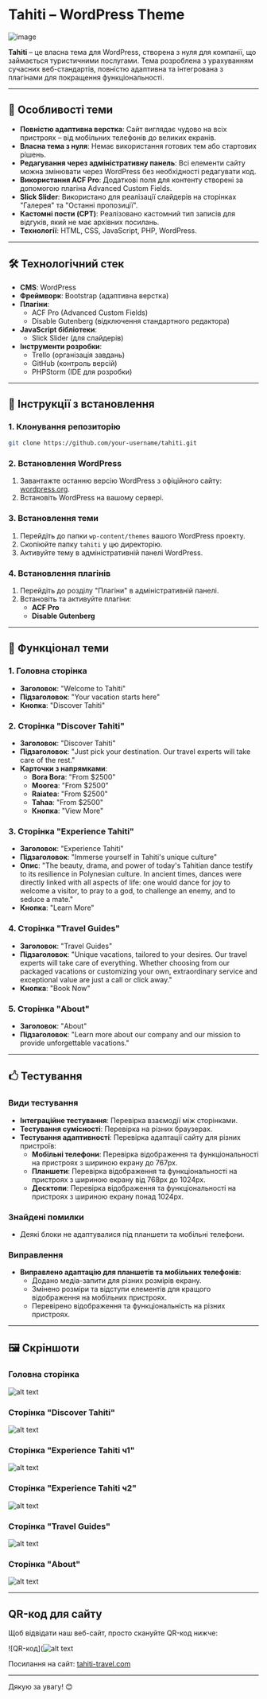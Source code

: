 # Tahiti – WordPress Theme

![image](https://github.com/user-attachments/assets/cc070501-ca01-473f-815a-96de7a1aafc1)


**Tahiti** – це власна тема для WordPress, створена з нуля для компанії, що займається туристичними послугами. Тема розроблена з урахуванням сучасних веб-стандартів, повністю адаптивна та інтегрована з плагінами для покращення функціональності.

---

## 🌟 Особливості теми

- **Повністю адаптивна верстка**: Сайт виглядає чудово на всіх пристроях – від мобільних телефонів до великих екранів.
- **Власна тема з нуля**: Немає використання готових тем або стартових рішень.
- **Редагування через адміністративну панель**: Всі елементи сайту можна змінювати через WordPress без необхідності редагувати код.
- **Використання ACF Pro**: Додаткові поля для контенту створені за допомогою плагіна Advanced Custom Fields.
- **Slick Slider**: Використано для реалізації слайдерів на сторінках "Галерея" та "Останні пропозиції".
- **Кастомні пости (CPT)**: Реалізовано кастомний тип записів для відгуків, який не має архівних посилань.
- **Технології**: HTML, CSS, JavaScript, PHP, WordPress.

---

## 🛠 Технологічний стек

- **CMS**: WordPress
- **Фреймворк**: Bootstrap (адаптивна верстка)
- **Плагіни**:
  - ACF Pro (Advanced Custom Fields)
  - Disable Gutenberg (відключення стандартного редактора)
- **JavaScript бібліотеки**:
  - Slick Slider (для слайдерів)
- **Інструменти розробки**:
  - Trello (організація завдань)
  - GitHub (контроль версій)
  - PHPStorm (IDE для розробки)

---

## 🚀 Інструкції з встановлення

### 1. Клонування репозиторію

```bash
git clone https://github.com/your-username/tahiti.git
```

### 2. Встановлення WordPress

1. Завантажте останню версію WordPress з офіційного сайту: [wordpress.org](https://wordpress.org).
2. Встановіть WordPress на вашому сервері.

### 3. Встановлення теми

1. Перейдіть до папки `wp-content/themes` вашого WordPress проекту.
2. Скопіюйте папку `tahiti` у цю директорію.
3. Активуйте тему в адміністративній панелі WordPress.

### 4. Встановлення плагінів

1. Перейдіть до розділу "Плагіни" в адміністративній панелі.
2. Встановіть та активуйте плагіни:
   - **ACF Pro**
   - **Disable Gutenberg**



---

## 📝 Функціонал теми

### 1. Головна сторінка

- **Заголовок**: "Welcome to Tahiti"
- **Підзаголовок**: "Your vacation starts here"
- **Кнопка**: "Discover Tahiti"

### 2. Сторінка "Discover Tahiti"

- **Заголовок**: "Discover Tahiti"
- **Підзаголовок**: "Just pick your destination. Our travel experts will take care of the rest."
- **Карточки з напрямками**:
  - **Bora Bora**: "From $2500"
  - **Moorea**: "From $2500"
  - **Raiatea**: "From $2500"
  - **Tahaa**: "From $2500"
  - **Кнопка**: "View More"

### 3. Сторінка "Experience Tahiti"

- **Заголовок**: "Experience Tahiti"
- **Підзаголовок**: "Immerse yourself in Tahiti's unique culture"
- **Опис**: "The beauty, drama, and power of today's Tahitian dance testify to its resilience in Polynesian culture. In ancient times, dances were directly linked with all aspects of life: one would dance for joy to welcome a visitor, to pray to a god, to challenge an enemy, and to seduce a mate."
- **Кнопка**: "Learn More"

### 4. Сторінка "Travel Guides"

- **Заголовок**: "Travel Guides"
- **Підзаголовок**: "Unique vacations, tailored to your desires. Our travel experts will take care of everything. Whether choosing from our packaged vacations or customizing your own, extraordinary service and exceptional value are just a call or click away."
- **Кнопка**: "Book Now"

### 5. Сторінка "About"

- **Заголовок**: "About"
- **Підзаголовок**: "Learn more about our company and our mission to provide unforgettable vacations."

---

## 🖒 Тестування

### Види тестування

- **Інтеграційне тестування**: Перевірка взаємодії між сторінками.
- **Тестування сумісності**: Перевірка на різних браузерах.
- **Тестування адаптивності**: Перевірка адаптації сайту для різних пристроїв:
  - **Мобільні телефони**: Перевірка відображення та функціональності на пристроях з шириною екрану до 767px.
  - **Планшети**: Перевірка відображення та функціональності на пристроях з шириною екрану від 768px до 1024px.
  - **Десктопи**: Перевірка відображення та функціональності на пристроях з шириною екрану понад 1024px.

### Знайдені помилки

- Деякі блоки не адаптувалися під планшети та мобільні телефони.

### Виправлення

- **Виправлено адаптацію для планшетів та мобільних телефонів**:
  - Додано медіа-запити для різних розмірів екрану.
  - Змінено розміри та відступи елементів для кращого відображення на мобільних пристроях.
  - Перевірено відображення та функціональність на різних пристроях.

---

## 🖼 Скріншоти

### Головна сторінка

![alt text](image-2.png)

### Сторінка "Discover Tahiti"

![alt text](image-1.png)

### Сторінка "Experience Tahiti ч1"

![alt text](image-3.png)

### Сторінка "Experience Tahiti ч2"

![alt text](image-4.png)

### Сторінка "Travel Guides"

![alt text](image-5.png)

### Сторінка "About"

![alt text](image-6.png)

---



## QR-код для сайту

Щоб відвідати наш веб-сайт, просто скануйте QR-код нижче:

![QR-код](![alt text](image-7.png)

Посилання на сайт: [tahiti-travel.com](http://ready-for-feedback3.com/ppfc/skliar/)

---

Дякую за увагу! 😊
